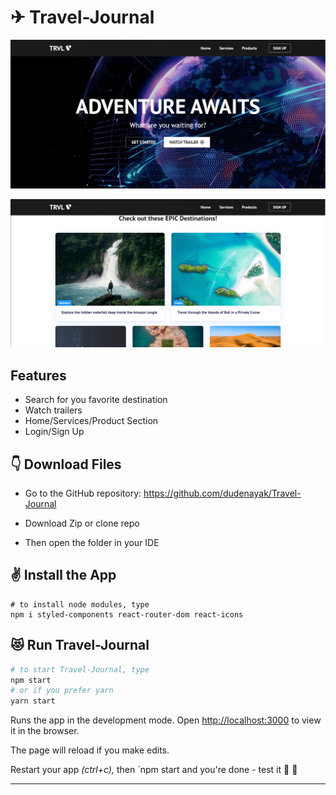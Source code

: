 # ✈ Travel-Journal


![Home](src/image/ss1.png)

![Home](src/image/ss2.png)

## Features

* Search for you favorite destination <br>
* Watch trailers <br>
* Home/Services/Product Section <br>
* Login/Sign Up <br>

## 👇 Download Files
* Go to the GitHub repository: https://github.com/dudenayak/Travel-Journal
* Download Zip or clone repo

* Then open the folder in your IDE 

## ✌️ Install the App

```shell
# to install node modules, type 
npm i styled-components react-router-dom react-icons
```

## 😻 Run Travel-Journal

```bash
# to start Travel-Journal, type
npm start
# or if you prefer yarn
yarn start
```
Runs the app in the development mode.
Open [http://localhost:3000](http://localhost:3000) to view it in the browser.

The page will reload if you make edits.

Restart your app *(ctrl+c),* then `npm start and you're done - test it 🖖 🎉

---

